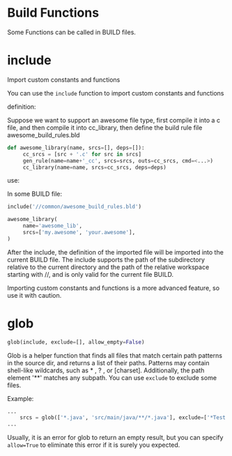 # Build Functions

Some Functions can be called in BUILD files.

# include

Import custom constants and functions

You can use the `include` function to import custom constants and functions

definition:

Suppose we want to support an awesome file type, first compile it into a c file, and then compile it into cc_library, then define the build rule file awesome_build_rules.bld
```python
def awesome_library(name, srcs=[], deps=[]):
     cc_srcs = [src + '.c' for src in srcs]
     gen_rule(name=name+'_cc', srcs=srcs, outs=cc_srcs, cmd=<...>)
     cc_library(name=name, srcs=cc_srcs, deps=deps)
```

use:

In some BUILD file:
```python
include('//common/awesome_build_rules.bld')

awesome_library(
     name='awesome_lib',
     srcs=['my.awesome', 'your.awesome'],
)
```
After the include, the definition of the imported file will be imported into the current BUILD file. The include supports the path of the subdirectory relative to the current directory and the path of the relative workspace starting with //, and is only valid for the current file BUILD.

Importing custom constants and functions is a more advanced feature, so use it with caution.

# glob

```python
glob(include, exclude=[], allow_empty=False)
```
Glob is a helper function that finds all files that match certain path patterns in the source dir, and returns a list of their paths.
Patterns may contain shell-like wildcards, such as * , ? , or [charset]. Additionally, the path element '**' matches any subpath.
You can use `exclude` to exclude some files.

Example:
```python
...
    srcs = glob(['*.java', 'src/main/java/**/*.java'], exclude=['*Test.java'])
...
```


Usually, it is an error for glob to return an empty result, but you can specify `allow=True` to eliminate this error if it is surely you expected.
